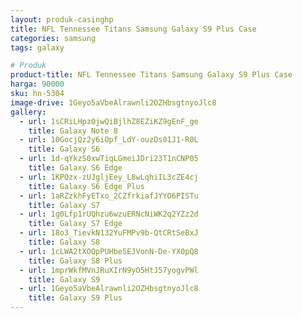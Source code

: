 ```yaml
---
layout: produk-casinghp
title: NFL Tennessee Titans Samsung Galaxy S9 Plus Case
categories: samsung
tags: galaxy

# Produk
product-title: NFL Tennessee Titans Samsung Galaxy S9 Plus Case
harga: 90000
sku: hn-5304
image-drive: 1Geyo5aVbeAlrawnli2OZHbsgtnyoJlc8
gallery:
  - url: 1sCRiLHpz0jwQiBjlhZ8EZiKZ9gEnF_ge
    title: Galaxy Note 8
  - url: 10GocjQz2y6iOpf_LdY-ouzDs01J1-R0L
    title: Galaxy S6
  - url: 1d-qYkzS0xwTiqLGmeiJDri23T1nCNP05
    title: Galaxy S6 Edge
  - url: 1KPQzx-zUJgljEey_L8wLqhiIL3cZE4cj
    title: Galaxy S6 Edge Plus
  - url: 1aRZzkhFyETxo_2CZfrkiafJYYO6PISTu
    title: Galaxy S7
  - url: 1g0Lfp1rUQhzu6wzuERNcNiWK2q2YZz2d
    title: Galaxy S7 Edge
  - url: 18o3_TievkN132YuFMPv9b-QtCRtSeBxJ
    title: Galaxy S8
  - url: 1cLWA2tXOQpPUHbeSEJVonN-De-YX0pQ8
    title: Galaxy S8 Plus
  - url: 1mprWkfMVnJRuXIrN9yO5HtJ57yogvPWl
    title: Galaxy S9
  - url: 1Geyo5aVbeAlrawnli2OZHbsgtnyoJlc8
    title: Galaxy S9 Plus
---
```

